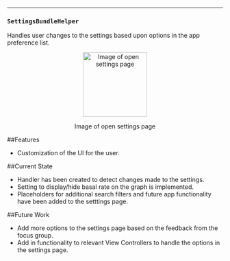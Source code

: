 ---

### `SettingsBundleHelper`
Handles user changes to the settings based upon options in the app preference list.

<p align="center">
<img src="https://raw.githubusercontent.com/danwells96/ARISES/master/DocFiles/img/settings.png" alt="Image of open settings page" width="150"/>
</p>
<p align="center">
Image of open settings page
</p>

##Features
* Customization of the UI for the user.

##Current State
* Handler has been created to detect changes made to the settings.
* Setting to display/hide basal rate on the graph is implemented.
* Placeholders for additional search filters and future app functionality have been added to the setttings page.

##Future Work
* Add more options to the settings page based on the feedback from the focus group.
* Add in functionality to relevant View Controllers to handle the options in the settings page.
